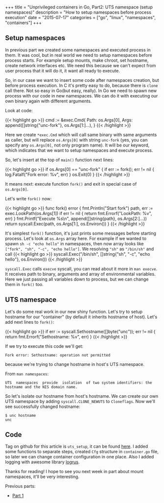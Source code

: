 +++
title = "Unprivileged containers in Go, Part2: UTS namespace (setup namespaces)"
description = "How to setup namespaces before process execution"
date = "2015-07-17"
categories = ["go", "linux", "namespaces", "containers"]
+++

## Setup namespaces

In previous part we created some namespaces and executed process in them. It was
cool, but in real world we need to setup namespaces before process starts.
For example setup mounts, make chroot, set hostname, create network interfaces
etc. We need this because we can't expect from user process that it will do it,
it want all ready to execute.

So, in our case we want to insert some code after namespaces creation, but before
process execution. In C it's pretty easy to do, because there is `clone` call
there. Not so easy in Go(but easy, really). In Go we need to spawn new process
with our code in new namespaces. We can do it with executing our own binary
again with different arguments.

Look at code:

{{< highlight go >}}
    cmd := &exec.Cmd{
        Path: os.Args[0],
        Args: append([]string{"unc-fork"}, os.Args[1:]...),
    }
{{< /highlight >}}

Here we create `*exec.Cmd` which will call same binary with same arguments as
caller, but will replace `os.Args[0]` with string `unc-fork` (yes, you can
specify any `os.Args[0]`, not only program name).
It will be our keyword, which indicates that we want to setup namespaces and
execute process.

So, let's insert at the top of `main()` function next lines:

{{< highlight go >}}
    if os.Args[0] == "unc-fork" {
        if err := fork(); err != nil {
            log.Fatalf("Fork error: %v", err)
        }
        os.Exit(0)
    }
{{< /highlight >}}

It means next: execute function `fork()` and exit in special case of
`os.Args[0]`.

Let's write `fork()` now:

{{< highlight go >}}
func fork() error {
    fmt.Println("Start fork")
    path, err := exec.LookPath(os.Args[1])
    if err != nil {
        return fmt.Errorf("LookPath: %v", err)
    }
    fmt.Printf("Execute %s\n", append([]string{path}, os.Args[2:]...))
    return syscall.Exec(path, os.Args[1:], os.Environ())
}
{{< /highlight >}}

It's simplest `fork()` function, it's just prints some messages before starting
process. Let's look at `os.Args` array here. For example if we wanted to spawn
`sh -c "echo hello"` in namespaces, then now array looks like
`["fork", "sh", "-c", "echo hello"]`. We resolving `"sh"` as `"/bin/sh"` and call
{{< highlight go >}}
syscall.Exec("/bin/sh", []string{"sh", "-c", "echo hello"}, os.Environ())
{{< /highlight >}}

`syscall.Exec` calls `execve` syscall, you can read about it more in
`man execve`. It receives path to binary, arguments and array of environmental
variables. Here we just passing all variables down to process, but we can change
them in `fork()` too.

## UTS namespace

Let's do some real work in our new shiny function. Let's try to setup hostname
for our "container" (by default it inherits hostname of host). Let's add next
lines to `fork()`:

{{< highlight go >}}
    if err := syscall.Sethostname([]byte("unc")); err != nil {
        return fmt.Errorf("Sethostname: %v", err)
    }
{{< /highlight >}}

If we try to execute this code we'll get:
```
Fork error: Sethostname: operation not permitted
```

because we're trying to change hostname in host's UTS namespace.

From `man namespaces`:
```
UTS  namespaces  provide  isolation  of two system identifiers: the hostname and the NIS domain name.
```
So let's isolate our hostname from host's hostname. We can create our own UTS
namespace by adding `syscall.CLONE_NEWUTS` to `Cloneflags`. Now we'll see
successfully changed hostname:

```
$ unc hostname
unc
```
## Code

Tag on github for this article is `uts_setup`, it can be found
[here](https://github.com/LK4D4/unc/tree/uts_setup). I added some functions
to separate steps, created `Cfg` structure in `container.go` file, so later we
can change container configuration in one place.
Also I added logging with awesome library
[logrus](https://github.com/Sirupsen/logrus).

Thanks for reading! I hope to see you next week in part about mount namespaces,
it'll be very interesting.

Previous parts:

 * [Part 1](/posts/unpriv1)
